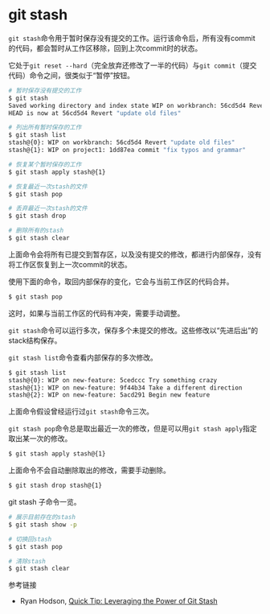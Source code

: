 # git stash

`git stash`命令用于暂时保存没有提交的工作。运行该命令后，所有没有commit的代码，都会暂时从工作区移除，回到上次commit时的状态。

它处于`git reset --hard`（完全放弃还修改了一半的代码）与`git commit`（提交代码）命令之间，很类似于“暂停”按钮。

```bash
# 暂时保存没有提交的工作
$ git stash
Saved working directory and index state WIP on workbranch: 56cd5d4 Revert "update old files"
HEAD is now at 56cd5d4 Revert "update old files"

# 列出所有暂时保存的工作
$ git stash list
stash@{0}: WIP on workbranch: 56cd5d4 Revert "update old files"
stash@{1}: WIP on project1: 1dd87ea commit "fix typos and grammar"

# 恢复某个暂时保存的工作
$ git stash apply stash@{1}

# 恢复最近一次stash的文件
$ git stash pop

# 丢弃最近一次stash的文件
$ git stash drop

# 删除所有的stash
$ git stash clear
```

上面命令会将所有已提交到暂存区，以及没有提交的修改，都进行内部保存，没有将工作区恢复到上一次commit的状态。

使用下面的命令，取回内部保存的变化，它会与当前工作区的代码合并。

```bash
$ git stash pop
```

这时，如果与当前工作区的代码有冲突，需要手动调整。

`git stash`命令可以运行多次，保存多个未提交的修改。这些修改以“先进后出”的stack结构保存。

`git stash list`命令查看内部保存的多次修改。

```bash
$ git stash list
stash@{0}: WIP on new-feature: 5cedccc Try something crazy
stash@{1}: WIP on new-feature: 9f44b34 Take a different direction
stash@{2}: WIP on new-feature: 5acd291 Begin new feature
```

上面命令假设曾经运行过`git stash`命令三次。

`git stash pop`命令总是取出最近一次的修改，但是可以用`git stash apply`指定取出某一次的修改。

```bash
$ git stash apply stash@{1}
```

上面命令不会自动删除取出的修改，需要手动删除。

```bash
$ git stash drop stash@{1}
```

git stash 子命令一览。

```bash
# 展示目前存在的stash
$ git stash show -p

# 切换回stash
$ git stash pop

# 清除stash
$ git stash clear
```

参考链接

- Ryan Hodson, [Quick Tip: Leveraging the Power of Git Stash](http://code.tutsplus.com/tutorials/quick-tip-leveraging-the-power-of-git-stash--cms-22988)
